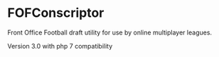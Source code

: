 # FOFConscriptor
Front Office Football draft utility for use by online multiplayer leagues.

Version 3.0 with php 7 compatibility
